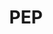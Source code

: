 ---
codehost: https://github.com/https://github.com/orklann/PEP
logohandle: macpep
sort: pep
title: PEP
website: https://macpep.org/
---